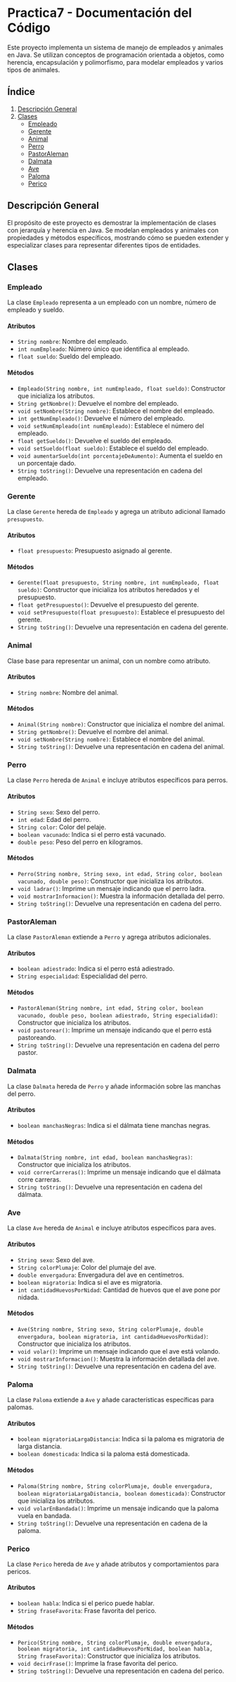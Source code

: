 # Practica7 - Documentación del Código

Este proyecto implementa un sistema de manejo de empleados y animales en Java. Se utilizan conceptos de programación orientada a objetos, como herencia, encapsulación y polimorfismo, para modelar empleados y varios tipos de animales.

## Índice

1. [Descripción General](#descripción-general)
2. [Clases](#clases)
   - [Empleado](#empleado)
   - [Gerente](#gerente)
   - [Animal](#animal)
   - [Perro](#perro)
   - [PastorAleman](#pastoralemán)
   - [Dalmata](#dálmata)
   - [Ave](#ave)
   - [Paloma](#paloma)
   - [Perico](#perico)

## Descripción General

El propósito de este proyecto es demostrar la implementación de clases con jerarquía y herencia en Java. Se modelan empleados y animales con propiedades y métodos específicos, mostrando cómo se pueden extender y especializar clases para representar diferentes tipos de entidades.

## Clases

### Empleado

La clase `Empleado` representa a un empleado con un nombre, número de empleado y sueldo.

#### Atributos

- `String nombre`: Nombre del empleado.
- `int numEmpleado`: Número único que identifica al empleado.
- `float sueldo`: Sueldo del empleado.

#### Métodos

- `Empleado(String nombre, int numEmpleado, float sueldo)`: Constructor que inicializa los atributos.
- `String getNombre()`: Devuelve el nombre del empleado.
- `void setNombre(String nombre)`: Establece el nombre del empleado.
- `int getNumEmpleado()`: Devuelve el número del empleado.
- `void setNumEmpleado(int numEmpleado)`: Establece el número del empleado.
- `float getSueldo()`: Devuelve el sueldo del empleado.
- `void setSueldo(float sueldo)`: Establece el sueldo del empleado.
- `void aumentarSueldo(int porcentajeDeAumento)`: Aumenta el sueldo en un porcentaje dado.
- `String toString()`: Devuelve una representación en cadena del empleado.

### Gerente

La clase `Gerente` hereda de `Empleado` y agrega un atributo adicional llamado `presupuesto`.

#### Atributos

- `float presupuesto`: Presupuesto asignado al gerente.

#### Métodos

- `Gerente(float presupuesto, String nombre, int numEmpleado, float sueldo)`: Constructor que inicializa los atributos heredados y el presupuesto.
- `float getPresupuesto()`: Devuelve el presupuesto del gerente.
- `void setPresupuesto(float presupuesto)`: Establece el presupuesto del gerente.
- `String toString()`: Devuelve una representación en cadena del gerente.

### Animal

Clase base para representar un animal, con un nombre como atributo.

#### Atributos

- `String nombre`: Nombre del animal.

#### Métodos

- `Animal(String nombre)`: Constructor que inicializa el nombre del animal.
- `String getNombre()`: Devuelve el nombre del animal.
- `void setNombre(String nombre)`: Establece el nombre del animal.
- `String toString()`: Devuelve una representación en cadena del animal.

### Perro

La clase `Perro` hereda de `Animal` e incluye atributos específicos para perros.

#### Atributos

- `String sexo`: Sexo del perro.
- `int edad`: Edad del perro.
- `String color`: Color del pelaje.
- `boolean vacunado`: Indica si el perro está vacunado.
- `double peso`: Peso del perro en kilogramos.

#### Métodos

- `Perro(String nombre, String sexo, int edad, String color, boolean vacunado, double peso)`: Constructor que inicializa los atributos.
- `void ladrar()`: Imprime un mensaje indicando que el perro ladra.
- `void mostrarInformacion()`: Muestra la información detallada del perro.
- `String toString()`: Devuelve una representación en cadena del perro.

### PastorAleman

La clase `PastorAleman` extiende a `Perro` y agrega atributos adicionales.

#### Atributos

- `boolean adiestrado`: Indica si el perro está adiestrado.
- `String especialidad`: Especialidad del perro.

#### Métodos

- `PastorAleman(String nombre, int edad, String color, boolean vacunado, double peso, boolean adiestrado, String especialidad)`: Constructor que inicializa los atributos.
- `void pastorear()`: Imprime un mensaje indicando que el perro está pastoreando.
- `String toString()`: Devuelve una representación en cadena del perro pastor.

### Dalmata

La clase `Dalmata` hereda de `Perro` y añade información sobre las manchas del perro.

#### Atributos

- `boolean manchasNegras`: Indica si el dálmata tiene manchas negras.

#### Métodos

- `Dalmata(String nombre, int edad, boolean manchasNegras)`: Constructor que inicializa los atributos.
- `void correrCarreras()`: Imprime un mensaje indicando que el dálmata corre carreras.
- `String toString()`: Devuelve una representación en cadena del dálmata.

### Ave

La clase `Ave` hereda de `Animal` e incluye atributos específicos para aves.

#### Atributos

- `String sexo`: Sexo del ave.
- `String colorPlumaje`: Color del plumaje del ave.
- `double envergadura`: Envergadura del ave en centímetros.
- `boolean migratoria`: Indica si el ave es migratoria.
- `int cantidadHuevosPorNidad`: Cantidad de huevos que el ave pone por nidada.

#### Métodos

- `Ave(String nombre, String sexo, String colorPlumaje, double envergadura, boolean migratoria, int cantidadHuevosPorNidad)`: Constructor que inicializa los atributos.
- `void volar()`: Imprime un mensaje indicando que el ave está volando.
- `void mostrarInformacion()`: Muestra la información detallada del ave.
- `String toString()`: Devuelve una representación en cadena del ave.

### Paloma

La clase `Paloma` extiende a `Ave` y añade características específicas para palomas.

#### Atributos

- `boolean migratoriaLargaDistancia`: Indica si la paloma es migratoria de larga distancia.
- `boolean domesticada`: Indica si la paloma está domesticada.

#### Métodos

- `Paloma(String nombre, String colorPlumaje, double envergadura, boolean migratoriaLargaDistancia, boolean domesticada)`: Constructor que inicializa los atributos.
- `void volarEnBandada()`: Imprime un mensaje indicando que la paloma vuela en bandada.
- `String toString()`: Devuelve una representación en cadena de la paloma.

### Perico

La clase `Perico` hereda de `Ave` y añade atributos y comportamientos para pericos.

#### Atributos

- `boolean habla`: Indica si el perico puede hablar.
- `String fraseFavorita`: Frase favorita del perico.

#### Métodos

- `Perico(String nombre, String colorPlumaje, double envergadura, boolean migratoria, int cantidadHuevosPorNidad, boolean habla, String fraseFavorita)`: Constructor que inicializa los atributos.
- `void decirFrase()`: Imprime la frase favorita del perico.
- `String toString()`: Devuelve una representación en cadena del perico.
